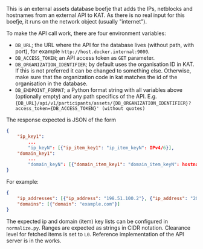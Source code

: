 This is an external assets database boefje that adds the IPs, netblocks and hostnames from an external API to KAT. As there is no real input for this boefje, it runs on the network object (usually "internet").

To make the API call work, there are four environment variables:

- `DB_URL`; the URL where the API for the database lives (without path, with port), for example `http://host.docker.internal:9000`.
- `DB_ACCESS_TOKEN`; an API access token as `GET` parameter.
- `DB_ORGANIZATION_IDENTIFIER`; by default uses the organisation ID in KAT. If this is not preferred it can be changed to something else. Otherwise, make sure that the organization code in kat matches the id of the organisation in the database.
- `DB_ENDPOINT_FORMAT`; a Python format string with all variables above (optionally empty) and any path specifics of the API. E.g. `{DB_URL}/api/v1/participants/assets/{DB_ORGANIZATION_IDENTIFIER}?access_token={DB_ACCESS_TOKEN}' (without quotes)`

The response expected is JSON of the form

```json
{
    "ip_key1":
        ...
        "ip_keyN": [{"ip_item_key1": "ip_item_keyN": IPv4/6}],
    "domain_key1":
        ...
        "domain_keyN": [{"domain_item_key1": "domain_item_keyN": hostname}]
}
```

For example:

```json
{
    "ip_addresses": [{"ip_address": "198.51.100.2"}, {"ip_address": "2001:db8:ffff:ffff:ffff:ffff:ffff:ffff"}, {"ip_address": "192.0.2.0/24"}],
    "domains": [{"domain": "example.com"}]
}
```

The expected ip and domain (item) key lists can be configured in `normalize.py`. Ranges are expected as strings in CIDR notation. Clearance level for fetched items is set to `L0`. Reference implementation of the API server is in the works.
